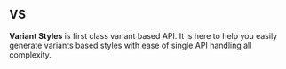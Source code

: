## VS

**Variant Styles** is first class variant based API. It is here to help you easily generate variants based styles with ease of single API handling all complexity.